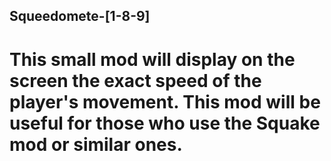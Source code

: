 ## Squeedomete-[1-8-9] 
# This small mod will display on the screen the exact speed of the player's movement. This mod will be useful for those who use the Squake mod or similar ones.
#  
